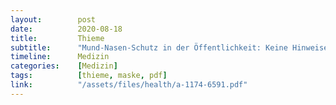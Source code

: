 ```yaml
---
layout:        post
date:          2020-08-18
title:         Thieme
subtitle:      "Mund-Nasen-Schutz in der Öffentlichkeit: Keine Hinweise für eine Wirksamkeit"
timeline:      Medizin
categories:    [Medizin]
tags:          [thieme, maske, pdf]
link:          "/assets/files/health/a-1174-6591.pdf"
---
```

<object data="{{ page.link }}" style='height:calc(100vh - 400px); width: 100%' type='application/pdf'></object>
